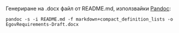 ﻿Генериране на .docx файл от README.md, използвайки <a href="http://pandoc.org/">Pandoc</a>:

    pandoc -s -i README.md -f markdown+compact_definition_lists -o EgovRequirements-Draft.docx